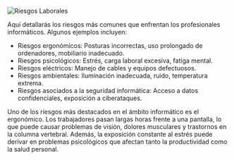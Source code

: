 ![Riesgos Laborales](img/)

Aquí detallarás los riesgos más comunes que enfrentan los profesionales informáticos. Algunos ejemplos incluyen:

- Riesgos ergonómicos: Posturas incorrectas, uso prolongado de ordenadores, mobiliario inadecuado.
- Riesgos psicológicos: Estrés, carga laboral excesiva, fatiga mental.
- Riesgos eléctricos: Manejo de cables y equipos defectuosos.
- Riesgos ambientales: Iluminación inadecuada, ruido, temperatura extrema.
- Riesgos asociados a la seguridad informática: Acceso a datos confidenciales, exposición a ciberataques.

Uno de los riesgos más destacados en el ámbito informático es el ergonómico. Los trabajadores pasan largas horas frente a una pantalla, lo que puede causar problemas de visión, dolores musculares y trastornos en la columna vertebral. 
Además, la exposición constante al estrés puede derivar en problemas psicológicos que afectan tanto la productividad como la salud personal.
